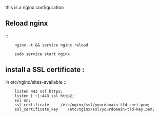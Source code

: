 this is a nginx configuration

## Reload nginx 

::

        nginx -t && service nginx reload
        
        sudo service start nginx

## install a SSL certificate : 
in etc/nginx/sites-available
::

        listen 443 ssl http2;
        listen [::]:443 ssl http2;
        ssl on;
        ssl_certificate     /etc/nginx/ssl/yourdomain-tld-cert.pem;
        ssl_certificate_key    /etc/nginx/ssl/yourdomain-tld-key.pem;
